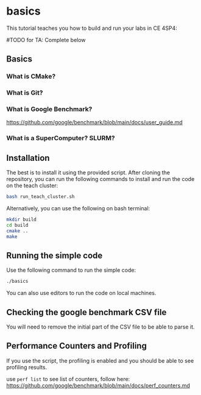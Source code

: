 # basics
This tutorial teaches you how to build and run your labs in CE 4SP4:

#TODO for TA: Complete below

## Basics

### What is CMake?

### What is Git?

### What is Google Benchmark?
https://github.com/google/benchmark/blob/main/docs/user_guide.md


### What is a SuperComputer? SLURM?


## Installation

The best is to install it using the provided script. After cloning the repository, 
you can run the following commands to install and run the code on the teach cluster:
```bash
bash run_teach_cluster.sh
```

Alternatively, you can use the following on bash terminal:

```bash
mkdir build
cd build
cmake ..
make
```

## Running the simple code

Use the following command to run the simple code:
```bash
./basics
```

You can also use editors to run the code on local machines. 


## Checking the google benchmark CSV file
You will need to remove the initial part of the CSV file to be able to parse it.


## Performance Counters and Profiling
If you use the script, the profiling is enabled and you should be able to see profiling results.

use `perf list` to see list of counters, follow here:
https://github.com/google/benchmark/blob/main/docs/perf_counters.md


